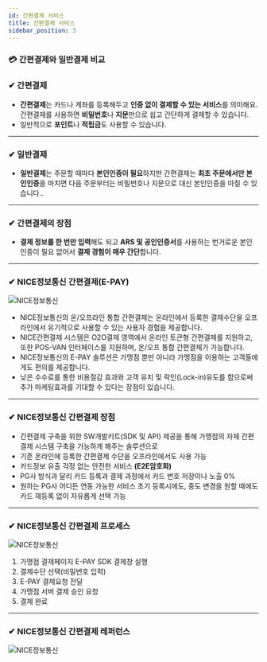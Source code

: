 ```yaml
---
id: 간편결제 서비스
title: 간편결제 서비스
sidebar_position: 3
---
```

### 💳 간편결제와 일반결제 비교

### ✔ 간편결제
- **간편결제**는 카드나 계좌를 등록해두고 **인증 없이 결제할 수 있는 서비스**를 의미해요. 간편결제를 사용하면 **비밀번호**나 **지문**만으로 쉽고 간단하게 결제할 수 있습니다. 
- 일반적으로 **포인트**나 **적립금**도 사용할 수 있습니다.
___
### ✔ 일반결제
- **일반결제**는 주문할 때마다 **본인인증이 필요**하지만 간편결제는 **최초 주문에서만 본인인증**을 마치면 다음 주문부터는 비밀번호나 지문으로 대신 본인인증을 마칠 수 있습니다.. 
___
### ✔ 간편결제의 장점
- **결제 정보를 한 번만 입력**해도 되고  **ARS 및 공인인증서**를 사용하는 번거로운 본인인증이 필요 없어서  **결제 경험이 매우 간단**합니다.
___
### ✔ NICE정보통신 간편결제(E-PAY)
![NICE정보통신](/img/doc_epay.png)
- NICE정보통신의 온/오프라인 통합 간편결제는 온라인에서 등록한 결제수단을 오프라인에서 유기적으로 사용할 수 있는 사용자 경험을 제공합니다. 
- NICE간편결제 시스템은 O2O결제 영역에서 온라인 토큰형 간편결제를 지원하고, 또한 POS-VAN 인터페이스를 지원하며, 온/오프 통합 간편결제가 가능합니다.
- NICE정보통신의 E-PAY 솔루션은 가맹점 뿐만 아니라 가맹점을 이용하는 고객들에게도 편의를 제공합니다. 
- 낮은 수수료를 통한 비용절감 효과와 고객 유치 및 락인(Lock-in)유도를 함으로써 추가 마케팅효과를 기대할 수 있다는 장점이 있습니다.
___
### ✔ NICE정보통신 간편결제 장점
- 간편결제 구축을 위한 SW개발키트(SDK 및 API) 제공을 통해 가맹점의 자체 간편결제 시스템 구축을 가능하게 해주는 솔루션으로
- 기존 온라인에 등록한 간편결제 수단을 오프라인에서도 사용 가능
- 카드정보 유출 걱정 없는 안전한 서비스 **(E2E암호화)** 
- PG사 방식과 달리 카드 등록과 결제 과정에서 카드 번호 저장이나 노출 0%
- 원하는 PG사 어디든 연동 가능한 서비스 초기 등록시에도, 중도 변경을 원할 때에도 카드 재등록 없이 자유롭게 선택 가능
___
### ✔ NICE정보통신 간편결제 프로세스
![NICE정보통신](/img/epay_process.jpg)
   1. 가명점 결제페이지 E-PAY SDK 결제창 실행
   2. 결제수단 선택(비밀번호 입력)
   3. E-PAY 결제요청 전달
   4. 가맹점 서버 결제 승인 요청
   5. 결제 완료


___
### ✔ NICE정보통신 간편결제 레퍼런스
![NICE정보통신](/img/epay_ref.jpg)